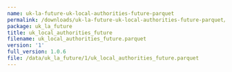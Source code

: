 ```yaml
---
name: uk-la-future-uk-local-authorities-future-parquet
permalink: /downloads/uk-la-future-uk-local-authorities-future-parquet/1
package: uk_la_future
title: uk_local_authorities_future
filename: uk_local_authorities_future.parquet
version: '1'
full_version: 1.0.6
file: /data/uk_la_future/1/uk_local_authorities_future.parquet
---
```

